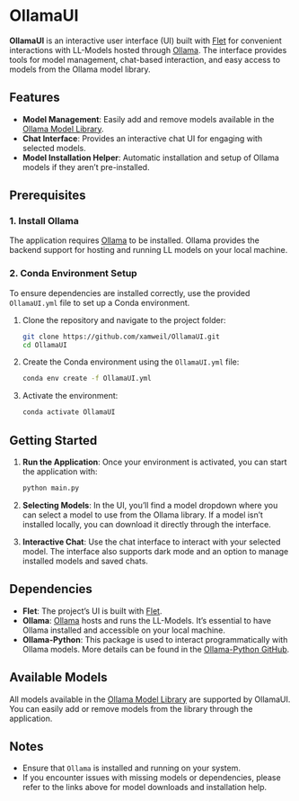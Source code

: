 
# OllamaUI

**OllamaUI** is an interactive user interface (UI) built with [Flet](https://flet.dev/docs/) for convenient interactions with LL-Models hosted through [Ollama](https://ollama.com/). The interface provides tools for model management, chat-based interaction, and easy access to models from the Ollama model library.

## Features

- **Model Management**: Easily add and remove models available in the [Ollama Model Library](https://ollama.com/library).
- **Chat Interface**: Provides an interactive chat UI for engaging with selected models.
- **Model Installation Helper**: Automatic installation and setup of Ollama models if they aren’t pre-installed.

## Prerequisites

### 1. Install Ollama
The application requires [Ollama](https://ollama.com/download) to be installed. Ollama provides the backend support for hosting and running LL models on your local machine.

### 2. Conda Environment Setup
To ensure dependencies are installed correctly, use the provided `OllamaUI.yml` file to set up a Conda environment.

1. Clone the repository and navigate to the project folder:

   ```bash
   git clone https://github.com/xamweil/OllamaUI.git
   cd OllamaUI
   ```

2. Create the Conda environment using the `OllamaUI.yml` file:

   ```bash
   conda env create -f OllamaUI.yml
   ```

3. Activate the environment:

   ```bash
   conda activate OllamaUI
   ```

## Getting Started

1. **Run the Application**: Once your environment is activated, you can start the application with:

   ```bash
   python main.py
   ```

2. **Selecting Models**: In the UI, you’ll find a model dropdown where you can select a model to use from the Ollama library. If a model isn’t installed locally, you can download it directly through the interface.

3. **Interactive Chat**: Use the chat interface to interact with your selected model. The interface also supports dark mode and an option to manage installed models and saved chats.

## Dependencies

- **Flet**: The project’s UI is built with [Flet](https://flet.dev/docs/).
- **Ollama**: [Ollama](https://ollama.com/) hosts and runs the LL-Models. It’s essential to have Ollama installed and accessible on your local machine.
- **Ollama-Python**: This package is used to interact programmatically with Ollama models. More details can be found in the [Ollama-Python GitHub](https://github.com/ollama/ollama-python).

## Available Models

All models available in the [Ollama Model Library](https://ollama.com/library) are supported by OllamaUI. You can easily add or remove models from the library through the application.

## Notes

- Ensure that `Ollama` is installed and running on your system.
- If you encounter issues with missing models or dependencies, please refer to the links above for model downloads and installation help.
